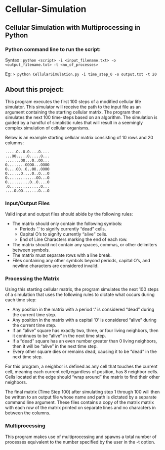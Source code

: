 # Cellular-Simulation

## Cellular Simulation with Multiprocessing in Python

### Python command line to run the script:

Syntax : `python <script> -i <input_filename.txt> -o <output_filename.txt> -t <no_of_processes>`

Eg: `> python CellularSimulation.py -i time_step_0 -o output.txt -t 20`

## About this project:

This program executes the first 100 steps of a modified cellular life simulator. This simulator will receive the path to the input file as an argument containing the starting cellular matrix. The program then simulates the next 100 time-steps based on an algorithm. The simulation is guided by a handful of simplistic rules that will result in a seemingly complex simulation of cellular organisms. 

Below is an example starting cellular matrix consisting of 10 rows and 20 columns:
```
.....O..O.O....O....
...OO.....O.....O...
.......OO...O..OO...
O........OOOO...OOOO
O....OO..O..OO..OOOO
O......O....O..O...O
O.............OO...O
O..........O..O....O
.O..............O...
....O.OO.......O...O
```

### Input/Output Files
Valid input and output files should abide by the following rules:
* The matrix should only contain the following symbols:
  * Periods ‘.’ to signify currently “dead” cells.
  * Capital O’s to signify currently “alive” cells.
  * End of Line Characters marking the end of each row.
* The matrix should not contain any spaces, commas, or other delimiters between symbols.
* The matrix must separate rows with a line break.
* Files containing any other symbols beyond periods, capital O’s, and newline characters are considered
invalid.

### Processing the Matrix
Using this starting cellular matrix, the program simulates the next 100 steps of a simulation that
uses the following rules to dictate what occurs during each time step:
* Any position in the matrix with a period ‘.’ is considered “dead” during the current time step.
* Any position in the matrix with a capital ‘O’ is considered “alive” during the current time step.
* If an “alive” square has exactly two, three, or four living neighbors, then it continues to be “alive” in the
next time step.
* If a “dead” square has an even number greater than 0 living neighbors, then it will be “alive” in the next
time step.
* Every other square dies or remains dead, causing it to be “dead” in the next time step.

For this program, a neighbor is defined as any cell that touches the current cell, meaning each current cell,regardless of position, has 8 neighbor cells. Cells located at the edge should “wrap around” the matrix to find their other neighbors.  

The final matrix (Time Step 100) after simulating step 1 through 100 will then be written to an output file whose name and path is dictated by a separate command line argument. These files contains a copy of the matrix matrix with each row of the matrix printed on separate lines and no characters in between the columns.

### Multiprocessing

This program makes use of multiprocessing and spawns a total number of processes equivalent to the number specified by the user in the -t option.

